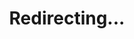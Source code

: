 ---
title: Redirecting...
layout: redirect
sitemap: false
permalink: /participants/Spain
redirect_to: /participants/ESP/
---